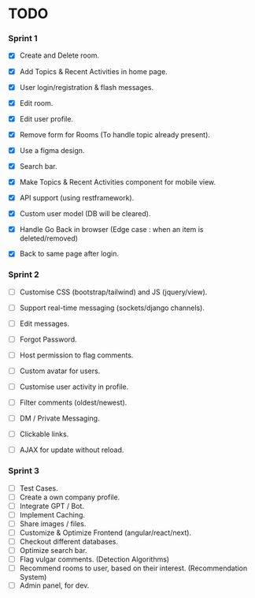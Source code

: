 # TODO

### Sprint 1

- [X] Create and Delete room.
- [X] Add Topics & Recent Activities in home page.
- [X] User login/registration & flash messages.
- [X] Edit room.
- [X] Edit user profile.
- [X] Remove form for Rooms (To handle topic already present).
- [X] Use a figma design.
- [X] Search bar.
- [X] Make Topics & Recent Activities component for mobile view.
- [X] API support (using restframework).
- [X] Custom user model (DB will be cleared).
- [X] Handle Go Back in browser (Edge case : when an item is deleted/removed)
- [X] Back to same page after login.



### Sprint 2
- [ ] Customise CSS (bootstrap/tailwind) and JS (jquery/view).
- [ ] Support real-time messaging (sockets/django channels).
- [ ] Edit messages.
- [ ] Forgot Password.
- [ ] Host permission to flag comments.
- [ ] Custom avatar for users.
- [ ] Customise user activity in profile.
- [ ] Filter comments (oldest/newest).
- [ ] DM / Private Messaging.
- [ ] Clickable links.
- [ ] AJAX for update without reload.



### Sprint 3

- [ ] Test Cases.
- [ ] Create a own company profile.
- [ ] Integrate GPT / Bot.
- [ ] Implement Caching.
- [ ] Share images / files.
- [ ] Customize & Optimize Frontend (angular/react/next).
- [ ] Checkout different databases.
- [ ] Optimize search bar.
- [ ] Flag vulgar comments.  (Detection Algorithms)
- [ ] Recommend rooms to user, based on their interest.  (Recommendation System)
- [ ] Admin panel, for dev.